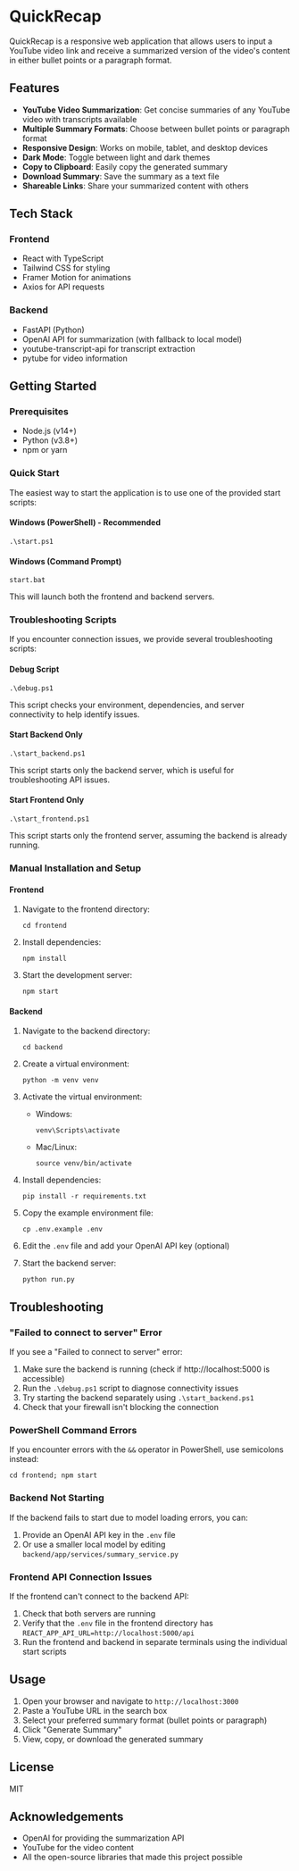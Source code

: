 # QuickRecap

QuickRecap is a responsive web application that allows users to input a YouTube video link and receive a summarized version of the video's content in either bullet points or a paragraph format.

## Features

- **YouTube Video Summarization**: Get concise summaries of any YouTube video with transcripts available
- **Multiple Summary Formats**: Choose between bullet points or paragraph format
- **Responsive Design**: Works on mobile, tablet, and desktop devices
- **Dark Mode**: Toggle between light and dark themes
- **Copy to Clipboard**: Easily copy the generated summary
- **Download Summary**: Save the summary as a text file
- **Shareable Links**: Share your summarized content with others

## Tech Stack

### Frontend
- React with TypeScript
- Tailwind CSS for styling
- Framer Motion for animations
- Axios for API requests

### Backend
- FastAPI (Python)
- OpenAI API for summarization (with fallback to local model)
- youtube-transcript-api for transcript extraction
- pytube for video information

## Getting Started

### Prerequisites
- Node.js (v14+)
- Python (v3.8+)
- npm or yarn

### Quick Start

The easiest way to start the application is to use one of the provided start scripts:

#### Windows (PowerShell) - Recommended
```
.\start.ps1
```

#### Windows (Command Prompt)
```
start.bat
```

This will launch both the frontend and backend servers.

### Troubleshooting Scripts

If you encounter connection issues, we provide several troubleshooting scripts:

#### Debug Script
```
.\debug.ps1
```
This script checks your environment, dependencies, and server connectivity to help identify issues.

#### Start Backend Only
```
.\start_backend.ps1
```
This script starts only the backend server, which is useful for troubleshooting API issues.

#### Start Frontend Only
```
.\start_frontend.ps1
```
This script starts only the frontend server, assuming the backend is already running.

### Manual Installation and Setup

#### Frontend

1. Navigate to the frontend directory:
   ```
   cd frontend
   ```

2. Install dependencies:
   ```
   npm install
   ```

3. Start the development server:
   ```
   npm start
   ```

#### Backend

1. Navigate to the backend directory:
   ```
   cd backend
   ```

2. Create a virtual environment:
   ```
   python -m venv venv
   ```

3. Activate the virtual environment:
   - Windows:
     ```
     venv\Scripts\activate
     ```
   - Mac/Linux:
     ```
     source venv/bin/activate
     ```

4. Install dependencies:
   ```
   pip install -r requirements.txt
   ```

5. Copy the example environment file:
   ```
   cp .env.example .env
   ```

6. Edit the `.env` file and add your OpenAI API key (optional)

7. Start the backend server:
   ```
   python run.py
   ```

## Troubleshooting

### "Failed to connect to server" Error
If you see a "Failed to connect to server" error:
1. Make sure the backend is running (check if http://localhost:5000 is accessible)
2. Run the `.\debug.ps1` script to diagnose connectivity issues
3. Try starting the backend separately using `.\start_backend.ps1`
4. Check that your firewall isn't blocking the connection

### PowerShell Command Errors
If you encounter errors with the `&&` operator in PowerShell, use semicolons instead:
```
cd frontend; npm start
```

### Backend Not Starting
If the backend fails to start due to model loading errors, you can:
1. Provide an OpenAI API key in the `.env` file
2. Or use a smaller local model by editing `backend/app/services/summary_service.py`

### Frontend API Connection Issues
If the frontend can't connect to the backend API:
1. Check that both servers are running
2. Verify that the `.env` file in the frontend directory has `REACT_APP_API_URL=http://localhost:5000/api`
3. Run the frontend and backend in separate terminals using the individual start scripts

## Usage

1. Open your browser and navigate to `http://localhost:3000`
2. Paste a YouTube URL in the search box
3. Select your preferred summary format (bullet points or paragraph)
4. Click "Generate Summary"
5. View, copy, or download the generated summary

## License

MIT

## Acknowledgements

- OpenAI for providing the summarization API
- YouTube for the video content
- All the open-source libraries that made this project possible 